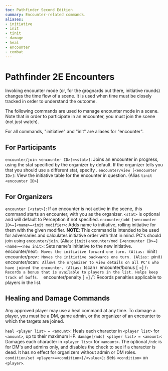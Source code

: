 ```yaml
---
toc: Pathfinder Second Edition
summary: Encounter-related commands.
aliases:
- initiative
- init
- tinit
- damage
- heal
- encounter
- combat
---
```

# Pathfinder 2E Encounters

Invoking encounter mode (or, for the grognards out there, initiative rounds) changes the time flow of a scene. It is used when time must be closely tracked in order to understand the outcome.

The following commands are used to manage encounter mode in a scene. Note that in order to participate in an encounter, you must join the scene (not just watch).

For all commands, "initiative" and "init" are aliases for "encounter". 

## For Participants

`encounter/join <encounter ID>[=<stat>]`: Joins an encounter in progress, using the stat specified by the organizer by default. If the organizer tells you that you should use a different stat, specify <stat>. 
`encounter/view [<encounter ID>]`: View the initiative table for the encounter in question. (Alias `tinit <encounter ID>`)

## For Organizers

`encounter [<stat>]`: If an encounter is not active in the scene, this command starts an encounter, with you as the organizer. `<stat>` is optional and will default to Perception if not specified.
`encounter/add [<encounter ID>=]<name>=<init modifier>`: Adds name to initiative, rolling initiative for them with the given modifier. **NOTE**: This command is intended to be used for adversaries and calculates initiative order with that in mind. PC's should join using `encounter/join`. (Alias: `jinit`)
`encounter/mod [<encounter ID>=]<name>=<new init>`: Sets name's initiative to the new initiative.`
`encounter/next`: Moves the initiative forward one turn. (Alias: `ninit`)
`encounter/prev`: Moves the initiative backwards one turn. (Alias: `pinit`)
`encounter/scan`: Allows the organizer to view details on all PC's who have joined the encounter. (Alias: `tscan`)
`encounter/bonus [<encounter ID> =] <bonus description>/<list of people to whom it applies>`: Records a bonus that is available to players in the list. Helps keep track of buffs. 
`encounter/penalty [<encounter ID> =] <penalty description>/<list of people to whom it applies>`: Records penalties applicable to players in the list. 

## Healing and Damage Commands

Any approved player may use a heal command at any time. To damage a player, you must be a DM, game admin, or the organizer of an encounter to which the targets are joined.

`heal <player list> = <amount>`: Heals each character in `<player list>` for `<amount>`, up to their maximum HP.
`damage[/ndc] <player list> = <amount>`: Damages each character in `<player list>` for `<amount>`. The optional `/ndc` is for DM's and admins only, and disables the check to see if a character is dead. It has no effect for organizers without admin or DM roles.
`condition/set <player>=<condition>[/<value>]`: Sets `<condition>` on `<player>`.


